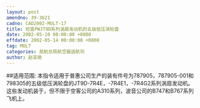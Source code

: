 ```yaml
---
layout: post
amendno: 39-3621
cadno: CAD2002-MULT-17
title: 检查PWJT9D系列涡扇发动机的五级低压涡轮盘
date: 2002-05-10 00:00:00 +0800
effdate: 2002-05-14 00:00:00 +0800
tag: MULT
categories: 民航总局航空器适航司
author: 赵亚艳
---
```


##适用范围:
本指令适用于普惠公司生产的装有件号为787905，787905-001和798305的五级低压涡轮盘的JT9D-7R4E，-7R4E1，-7R4G2系列涡扇发动机。这些发动机装于，但不限于空客公司的A310系列，波音公司的B747和B767系列飞机上。

